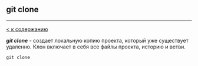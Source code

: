 ## git clone

-----

[< к содержанию](readme.md)

***git clone*** - создает локальную копию проекта, который уже существует удаленно. Клон включает в себя все файлы проекта, историю и ветви. 

```=bash
git clone
```